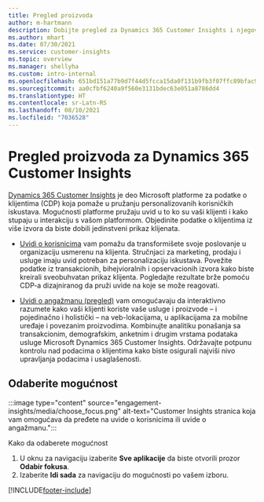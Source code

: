 ```yaml
---
title: Pregled proizvoda
author: m-hartmann
description: Dobijte pregled za Dynamics 365 Customer Insights i njegove mogućnosti.
ms.author: mhart
ms.date: 07/30/2021
ms.service: customer-insights
ms.topic: overview
ms.manager: shellyha
ms.custom: intro-internal
ms.openlocfilehash: 651bd151a77b9d7f44d5fcca15da0f131b9fb3f07ffc89bfac9c0aa6f799e9b1
ms.sourcegitcommit: aa0cfbf6240a9f560e3131bdec63e051a8786dd4
ms.translationtype: HT
ms.contentlocale: sr-Latn-RS
ms.lasthandoff: 08/10/2021
ms.locfileid: "7036528"
---
```

# <a name="product-overview-for-dynamics-365-customer-insights"></a>Pregled proizvoda za Dynamics 365 Customer Insights

[Dynamics 365 Customer Insights](https://dynamics.microsoft.com/ai/customer-insights/) je deo Microsoft platforme za podatke o klijentima (CDP) koja pomaže u pružanju personalizovanih korisničkih iskustava. Mogućnosti platforme pružaju uvid u to ko su vaši klijenti i kako stupaju u interakciju s vašom platformom. Objedinite podatke o klijentima iz više izvora da biste dobili jedinstveni prikaz klijenata.


- [Uvidi o korisnicima](audience-insights/overview.md) vam pomažu da transformišete svoje poslovanje u organizaciju usmerenu na klijenta. Stručnjaci za marketing, prodaju i usluge imaju uvid potreban za personalizaciju iskustava. Povežite podatke iz transakcionih, bihejvioralnih i opservacionih izvora kako biste kreirali sveobuhvatan prikaz klijenta. Pogledajte rezultate brže pomoću CDP-a dizajniranog da pruži uvide na koje se može reagovati. 

- [Uvidi o angažmanu (pregled)](engagement-insights/index.yml) vam omogućavaju da interaktivno razumete kako vaši klijenti koriste vaše usluge i proizvode – i pojedinačno i holistički – na veb-lokacijama, u aplikacijama za mobilne uređaje i povezanim proizvodima. Kombinujte analitiku ponašanja sa transakcionim, demografskim, anketnim i drugim vrstama podataka usluge Microsoft Dynamics 365 Customer Insights. Održavajte potpunu kontrolu nad podacima o klijentima kako biste osigurali najviši nivo upravljanja podacima i usaglašenosti.
 
## <a name="choose-a-capability"></a>Odaberite mogućnost

:::image type="content" source="engagement-insights/media/choose_focus.png" alt-text="Customer Insights stranica koja vam omogućava da pređete na uvide o korisnicima ili uvide o angažmanu.":::

Kako da odaberete mogućnost

1. U oknu za navigaciju izaberite **Sve aplikacije** da biste otvorili prozor **Odabir fokusa**.
1. Izaberite **Idi sada** za navigaciju do mogućnosti po vašem izboru.


[!INCLUDE[footer-include](includes/footer-banner.md)]
